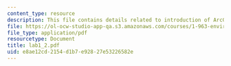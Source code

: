 ```yaml
---
content_type: resource
description: This file contains details related to introduction of ArcGIS.
file: https://ol-ocw-studio-app-qa.s3.amazonaws.com/courses/1-963-environmental-engineering-applications-of-geographic-information-systems-fall-2004/e8ae12cd2154d1b7e92827e53226582e_lab1_2.pdf
file_type: application/pdf
resourcetype: Document
title: lab1_2.pdf
uid: e8ae12cd-2154-d1b7-e928-27e53226582e
---
```

